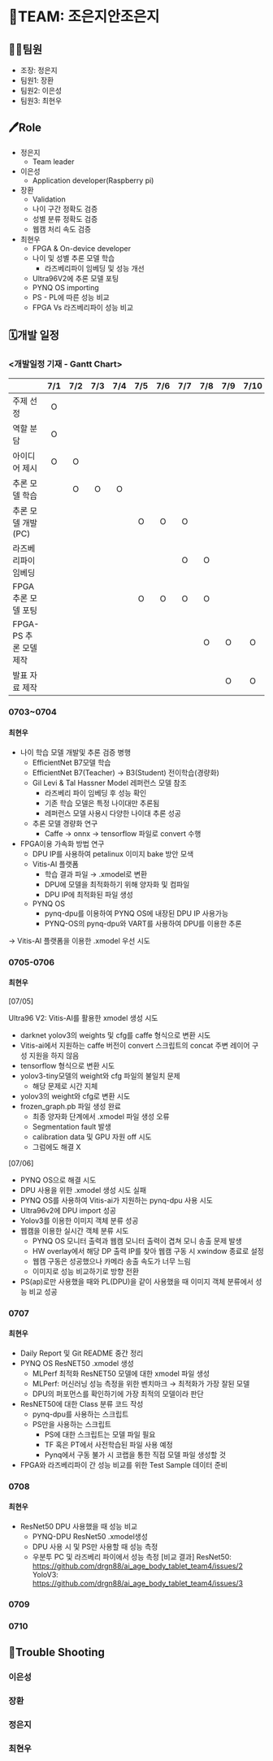 # 🌟TEAM: 조은지안조은지

## 🙋‍♂️팀원
- 조장: 정은지
- 팀원1: 장환
- 팀원2: 이은성
- 팀원3: 최현우

## 🖊️Role
- 정은지
  - Team leader
- 이은성
  - Application developer(Raspberry pi)
- 장환
  - Validation
  - 나이 구간 정확도 검증
  - 성별 분류 정확도 검증
  - 웹캠 처리 속도 검증
- 최현우
  - FPGA & On-device developer
  - 나이 및 성별 추론 모델 학습
    - 라즈베리파이 임베딩 및 성능 개선
  - Ultra96V2에 추론 모델 포팅
  - PYNQ OS importing
  - PS - PL에 따른 성능 비교
  - FPGA Vs 라즈베리파이 성능 비교


## 🗓️개발 일정

### <개발일정 기재 - Gantt Chart>

|                        |  7/1  |  7/2  |  7/3  |  7/4  |  7/5  |  7/6  |  7/7  |  7/8  |  7/9  | 7/10  |
| :--------------------- | :---: | :---: | :---: | :---: | :---: | :---: | :---: | :---: | :---: | :---: |
| 주제 선정              |   O   |       |       |       |       |       |       |       |       |       |
| 역할 분담              |   O   |       |       |       |       |       |       |       |       |       |
| 아이디어 제시          |   O   |   O   |       |       |       |       |       |       |       |       |
| 추론 모델 학습         |       |   O   |   O   |   O   |       |       |       |       |       |       |
| 추론 모델 개발 (PC)    |       |       |       |       |   O   |   O   |   O   |       |       |       |
| 라즈베리파이 임베딩    |       |       |       |       |       |       |   O   |   O   |       |       |
| FPGA 추론 모델 포팅    |       |       |       |       |   O   |   O   |   O   |   O   |       |       |
| FPGA-PS 추론 모델 제작 |       |       |       |       |       |       |       |   O   |   O   |   O   |
| 발표 자료 제작         |       |       |       |       |       |       |       |       |   O   |   O   |

### 0703~0704

#### 최현우

- 나이 학습 모델 개발및 추론 검증 병행
    - EfficientNet B7모델 학습
    - EfficientNet B7(Teacher) → B3(Student) 전이학습(경량화)
    - Gil Levi & Tal Hassner Model 레퍼런스 모델 참조
       - 라즈베리 파이 임베딩 후 성능 확인
       - 기존 학습 모델은 특정 나이대만 추론됨
       - 레퍼런스 모델 사용시 다양한 나이대 추론 성공
    - 추론 모델 경량화 연구
       - Caffe → onnx → tensorflow 파일로 convert 수행
- FPGA이용 가속화 방법 연구
    - DPU IP를 사용하여 petalinux 이미지 bake 방안 모색
    - Vitis-AI 플랫폼
       - 학습 결과 파일 → .xmodel로 변환
       - DPU에 모델을 최적화하기 위해 양자화 및 컴파일
       - DPU IP에 최적화된 파일 생성
    - PYNQ OS
       - pynq-dpu를 이용하여 PYNQ OS에 내장된 DPU IP 사용가능
       - PYNQ-OS의 pynq-dpu와 VART를 사용하여 DPU를 이용한 추론

→ Vitis-AI 플랫폼을 이용한 .xmodel 우선 시도


### 0705-0706

#### 최현우

[07/05]

Ultra96 V2: Vitis-AI를 활용한 xmodel 생성 시도
- darknet yolov3의 weights 및 cfg를 caffe 형식으로 변환 시도
- Vitis-ai에서 지원하는 caffe 버전이 convert 스크립트의 concat 주변 레이어 구성 지원을 하지 않음
- tensorflow 형식으로 변환 시도
- yolov3-tiny모델의 weight와 cfg 파일의 불일치 문제
  - 해당 문제로 시간 지체
- yolov3의 weight와 cfg로 변환 시도
- frozen_graph.pb 파일 생성 완료
  - 최종 양자화 단계에서 .xmodel 파일 생성 오류
  - Segmentation fault 발생
  - calibration data 및 GPU 자원 off 시도
  - 그럼에도 해결 X

[07/06]

- PYNQ OS으로 해결 시도
- DPU 사용을 위한 .xmodel 생성 시도 실패
- PYNQ OS를 사용하여 Vitis-ai가 지원하는 pynq-dpu 사용 시도
- Ultra96v2에 DPU import 성공
- Yolov3를 이용한 이미지 객체 분류 성공
- 웹캠을 이용한 실시간 객체 분류 시도
  - PYNQ OS 모니터 출력과 웹캠 모니터 출력이 겹쳐 모니 송출 문제 발생
  - HW overlay에서 해당 DP 출력 IP를 찾아 웹캠 구동 시 xwindow 종료로 설정
  - 웹캠 구동은 성공했으나 카메라 송출 속도가 너무 느림
  - 이미지로 성능 비교하기로 방향 전환
- PS(ap)로만 사용했을 때와 PL(DPU)을 같이 사용했을 때 이미지 객체 분류에서 성능 비교 성공

### 0707

#### 최현우

- Daily Report 및 Git README 중간 정리
-  PYNQ OS ResNET50 .xmodel 생성
    - MLPerf 최적화 ResNET50 모델에 대한 xmodel 파일 생성
    - MLPerf: 머신러닝 성능 측정을 위한 벤치마크 → 최적화가 가장 잘된 모델
    - DPU의 퍼포먼스를 확인하기에 가장 최적의 모델이라 판단
- ResNET50에 대한 Class 분류 코드 작성
    - pynq-dpu를 사용하는 스크립트
    - PS만을 사용하는 스크립트
       - PS에 대한 스크립트는 모델 파일 필요
       - TF 혹은 PT에서 사전학습된 파일 사용 예정
       - Pynq에서 구동 불가 시 코랩을 통한 직접 모델 파일 생성할 것
- FPGA와 라즈베리파이 간 성능 비교를 위한 Test Sample 데이터 준비


### 0708

#### 최현우

- ResNet50 DPU 사용했을 때 성능 비교
   - PYNQ-DPU ResNet50 .xmodel생성
   - DPU 사용 시 및 PS만 사용할 때 성능 측정
   - 우분투 PC 및 라즈베리 파이에서 성능 측정
[비교 결과]
ResNet50: https://github.com/drgn88/ai_age_body_tablet_team4/issues/2
YoloV3: https://github.com/drgn88/ai_age_body_tablet_team4/issues/3


### 0709

### 0710

## 🚀Trouble Shooting

### 이은성

### 장환

### 정은지

### 최현우
